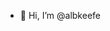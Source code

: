 - 👋 Hi, I’m @albkeefe

<!---
albkeefe/albkeefe is a ✨ special ✨ repository because its `README.md` (this file) appears on your GitHub profile.
You can click the Preview link to take a look at your changes.
--->
